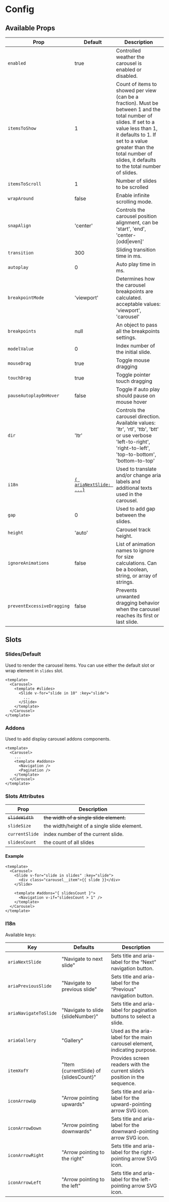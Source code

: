 # Config

## Available Props

| Prop                       | Default                          | Description                                                                                                                                                                                                                                                     |
| -------------------------- | -------------------------------- | --------------------------------------------------------------------------------------------------------------------------------------------------------------------------------------------------------------------------------------------------------------- |
| `enabled`                  | true                             | Controlled weather the carousel is enabled or disabled. <Badge text="0.8.0"/>                                                                                                                                                                                   |
| `itemsToShow`              | 1                                | Count of items to showed per view (can be a fraction). Must be between 1 and the total number of slides. If set to a value less than 1, it defaults to 1. If set to a value greater than the total number of slides, it defaults to the total number of slides. |
| `itemsToScroll`            | 1                                | Number of slides to be scrolled                                                                                                                                                                                                                                 |
| `wrapAround`               | false                            | Enable infinite scrolling mode.                                                                                                                                                                                                                                 |
| `snapAlign`                | 'center'                         | Controls the carousel position alignment, can be 'start', 'end', 'center-[odd\|even]'                                                                                                                                                                           |
| `transition`               | 300                              | Sliding transition time in ms.                                                                                                                                                                                                                                  |
| `autoplay`                 | 0                                | Auto play time in ms.                                                                                                                                                                                                                                           |
| `breakpointMode`           | 'viewport'                       | Determines how the carousel breakpoints are calculated. acceptable values: 'viewport', 'carousel' <Badge text="0.5.0"/>                                                                                                                                         |
| `breakpoints`              | null                             | An object to pass all the breakpoints settings.                                                                                                                                                                                                                 |
| `modelValue`               | 0                                | Index number of the initial slide.                                                                                                                                                                                                                              |
| `mouseDrag`                | true                             | Toggle mouse dragging                                                                                                                                                                                                                                           |
| `touchDrag`                | true                             | Toggle pointer touch dragging                                                                                                                                                                                                                                   |
| `pauseAutoplayOnHover`     | false                            | Toggle if auto play should pause on mouse hover                                                                                                                                                                                                                 |
| `dir`                      | 'ltr'                            | Controls the carousel direction. Available values: 'ltr', 'rtl', 'ttb', 'btt' or use verbose 'left-to-right', 'right-to-left', 'top-to-bottom', 'bottom-to-top' <Badge text="0.7.0"/>                                                                           |
| `i18n`                     | [`{ ariaNextSlide: ...}`](#i18n) | Used to translate and/or change aria labels and additional texts used in the carousel. <Badge text="0.3.1"/>                                                                                                                                                    |
| `gap`                      | 0                                | Used to add gap between the slides. <Badge text="0.6.0"/>                                                                                                                                                                                                       |
| `height`                   | 'auto'                           | Carousel track height. <Badge text="0.7.0"/>                                                                                                                                                                                                                    |
| `ignoreAnimations`         | false                            | List of animation names to ignore for size calculations. Can be a boolean, string, or array of strings. <Badge text="0.10.0"/>                                                                                                                                  |
| `preventExcessiveDragging` | false                            | Prevents unwanted dragging behavior when the carousel reaches its first or last slide.                                                                                                                                                                          |



## Slots

### Slides/Default

Used to render the carousel items. You can use either the default slot or wrap element in `slides` slot.

```vue
<template>
  <Carousel>
    <template #slides>
      <Slide v-for="slide in 10" :key="slide">
        ...
      </Slide>
    </template>
  </Carousel>
</template>
```

### Addons

Used to add display carousel addons components.

```vue
<template>
  <Carousel>
    ...
    <template #addons>
      <Navigation />
      <Pagination />
    </template>
  </Carousel>
</template>
```

### Slots Attributes

| Prop             | Description                                                                                 |
| ---------------- | ------------------------------------------------------------------------------------------- |
| ~~`slideWidth`~~ | ~~the width of a single slide element.~~  <Badge type="danger" text="Rename to slideSize"/> |
| `slideSize`      | the width/height of a single slide element.                                                 |
| `currentSlide`   | index number of the current slide.                                                          |
| `slidesCount`    | the count of all slides                                                                     |

#### Example

```vue {7,8,9}
<template>
  <Carousel>
    <Slide v-for="slide in slides" :key="slide">
      <div class="carousel__item">{{ slide }}</div>
    </Slide>
  
    <template #addons="{ slidesCount }">
      <Navigation v-if="slidesCount > 1" />
    </template>
  </Carousel>
</template>
```

### I18n

Available keys:

| Key                   | Defaults                               | Description                                                                |
| --------------------- | -------------------------------------- | -------------------------------------------------------------------------- |
| `ariaNextSlide`       | "Navigate to next slide"               | Sets title and aria-label for the “Next” navigation button.                |
| `ariaPreviousSlide`   | "Navigate to previous slide"           | Sets title and aria-label for the “Previous” navigation button.            |
| `ariaNavigateToSlide` | "Navigate to slide {slideNumber}"      | Sets title and aria-label for pagination buttons to select a slide.        |
| `ariaGallery`         | "Gallery"                              | Used as the aria-label for the main carousel element, indicating purpose.  |
| `itemXofY`            | "Item {currentSlide} of {slidesCount}" | Provides screen readers with the current slide’s position in the sequence. |
| `iconArrowUp`         | "Arrow pointing upwards"               | Sets title and aria-label for the upward-pointing arrow SVG icon.          |
| `iconArrowDown`       | "Arrow pointing downwards"             | Sets title and aria-label for the downward-pointing arrow SVG icon.        |
| `iconArrowRight`      | "Arrow pointing to the right"          | Sets title and aria-label for the right-pointing arrow SVG icon.           |
| `iconArrowLeft`       | "Arrow pointing to the left"           | Sets title and aria-label for the left-pointing arrow SVG icon.            |
